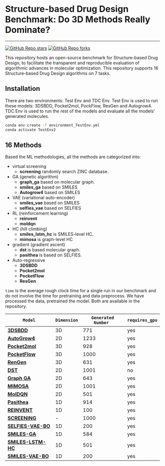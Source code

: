 # Structure-based Drug Design Benchmark: Do 3D Methods Really Dominate?

---

[![GitHub Repo stars](https://img.shields.io/github/stars/zkysfls/2024-sbdd-benchmark)](https://github.com/zkysfls/2024-sbdd-benchmark/stargazers)
[![GitHub Repo forks](https://img.shields.io/github/forks/zkysfls/2024-sbdd-benchmark)](https://github.com/zkysfls/2024-sbdd-benchmark/network/members)


This repository hosts an open-source benchmark for Structure-based Drug Design, to facilitate the transparent and reproducible evaluation of algorithmic advances in molecular optimization. This repository supports 16 Structure-based Drug Design algorithms on 7 tasks.

## Installation 

There are two environments: Test Env and TDC Env. Test Env is used to run these models: 3DSBDD, Pocket2mol, PockFlow, ResGen and Autogrow4.
TDC Env is used to run the rest of the models and evaluate all the models' generated molecules.

```bash
conda env create -f environment_TestEnv.yml
conda activate TestEnv2
```


<!-- pip install guacamol  -->
<!-- pip install networkx  -->
<!-- pip install joblib  -->



## 16 Methods


Based the ML methodologies, all the methods are categorized into: 
* virtual screening
    * **screening** randomly search ZINC database. 
* GA (genetic algorithm)
    * **graph\_ga** based on molecular graph.
    * **smiles\_ga** based on SMILES
    * **Autogrow4** based on SMILES 
* VAE (variational auto-encoder)
    * **smiles\_vae** based on SMILES
    * **selfies\_vae** based on SELFIES
* RL (reinforcement learning)
    * **reinvent** 
    * **moldqn** 
* HC (hill climbing)
    * **smiles\_lstm\_hc** is SMILES-level HC. 
    * **mimosa** is graph-level HC
* gradient (gradient ascent)
    * **dst** is based molecular graph. 
    * **pasithea** is based on SELFIES. 
* Auto-regressive
    * **3DSBDD**  
    * **Pocket2mol** 
    * **PocketFlow**
    * **ResGen** 

`time` is the average rough clock time for a single run in our benchmark and do not involve the time for pretraining and data preprocess. 
We have processed the data, pretrained the model. Both are available in the repository. 

|                  `Model`                                                                                        | `Dimension` | `Generated Number `   | `requires_gpu` |
|-----------------------------------------------------------------------------------------------------------|------------|-----------------------------------------------|---------|
| **[3DSBDD](https://arxiv.org/abs/2203.10446)**                              | 3D      |  771          |    yes     |
| **[AutoGrow4](https://jcheminf.biomedcentral.com/articles/10.1186/s13321-020-00429-4)**                        | 2D     |  1233          |   yes    |
| **[Pocket2mol](https://pubs.acs.org/doi/10.1021/acs.jcim.8b00839)**                                       | 3D     | 928          |    yes     |
| **[PocketFlow](https://arxiv.org/abs/2205.07249)**               | 3D    | 1000          |    yes    |
| **[RenGen](https://www.nature.com/articles/s42256-023-00712-7)**                                             | 3D    |  631          |    yes     |
| **[DST](https://arxiv.org/abs/2109.10469)**                      | 2D       |  1001          |    no     |
| **[Graph GA](https://pubs.rsc.org/en/content/articlelanding/2019/sc/c8sc05372c)**                                 | 2D     | 643          |    yes    |
| **[MIMOSA](https://arxiv.org/abs/2010.02318)**                                                   | 2D     |  1001          |    yes     |
| **[MolDQN](https://arxiv.org/abs/1810.08678)**                                | 2D    |  501          |    yes    |
| **[Pasithea](https://arxiv.org/abs/2012.09712)**                                                   | 1D     |  914          |    yes     |
| **[REINVENT](https://jcheminf.biomedcentral.com/articles/10.1186/s13321-017-0235-x)**                                                  | 1D    |  100          |    yes     |
| **[SCREENING](https://arxiv.org/pdf/1802.04364.pdf)**                                                       | -   | 1000          |    yes     |
| **[SELFIES-VAE-BO](https://arxiv.org/abs/1610.02415)**                                                   | 1D   | 200          |    yes     |
| **[SMILES-GA](https://arxiv.org/abs/1804.02134)**                                                          | 1D     |  584          |    yes    |
| **[SMILES-LSTM-HC](https://arxiv.org/abs/1811.09621)**                                             | 1D     | 501          |    yes    |
| **[SMILES-VAE-BO](https://arxiv.org/abs/1610.02415)**                                                 | 1D    | 200          |    yes     |






